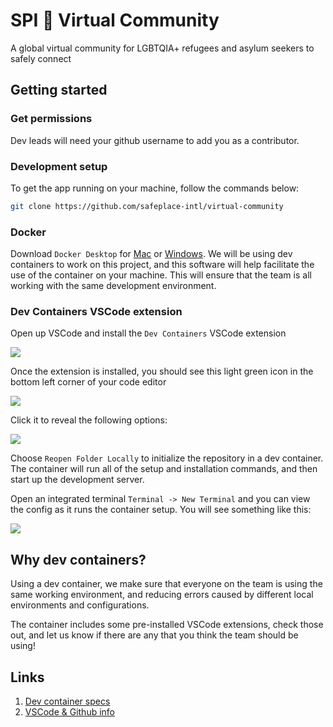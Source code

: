# SPI 🌈 Virtual Community

A global virtual community for LGBTQIA+ refugees and asylum seekers to safely connect

## Getting started

### Get permissions

Dev leads will need your github username to add you as a contributor.

### Development setup

To get the app running on your machine, follow the commands below:

```bash
git clone https://github.com/safeplace-intl/virtual-community
```

### Docker

Download `Docker Desktop` for [Mac](https://docs.docker.com/desktop/install/mac-install/) or [Windows](https://docs.docker.com/desktop/install/windows-install/). We will be using dev containers to work on this project, and this software will help facilitate the use of the container on your machine. This will ensure that the team is all working with the same development environment.

### Dev Containers VSCode extension

Open up VSCode and install the `Dev Containers` VSCode extension

<img src="https://res.cloudinary.com/eleni/image/upload/v1680124298/dev-container-2_ctewiq.png">

Once the extension is installed, you should see this light green icon in the bottom left corner of your code editor

<img src="https://res.cloudinary.com/eleni/image/upload/v1680124126/dev-container-1_cefm7p.png">

Click it to reveal the following options:

<img src="https://res.cloudinary.com/eleni/image/upload/v1680124472/dev-container-3_idbatq.png">

Choose `Reopen Folder Locally` to initialize the repository in a dev container. The container will run all of the setup and installation commands, and then start up the development server.

Open an integrated terminal `Terminal -> New Terminal` and you can view the config as it runs the container setup. You will see something like this:

<img src="https://res.cloudinary.com/eleni/image/upload/v1680124651/dev-container-4_blhzgz.png">

## Why dev containers?

Using a dev container, we make sure that everyone on the team is using the same working environment, and reducing errors caused by different local environments and configurations.

The container includes some pre-installed VSCode extensions, check those out, and let us know if there are any that you think the team should be using!

## Links

1. [Dev container specs](https://containers.dev/)
2. [VSCode & Github info](https://code.visualstudio.com/docs/devcontainers/containers#_opening-a-terminal)
